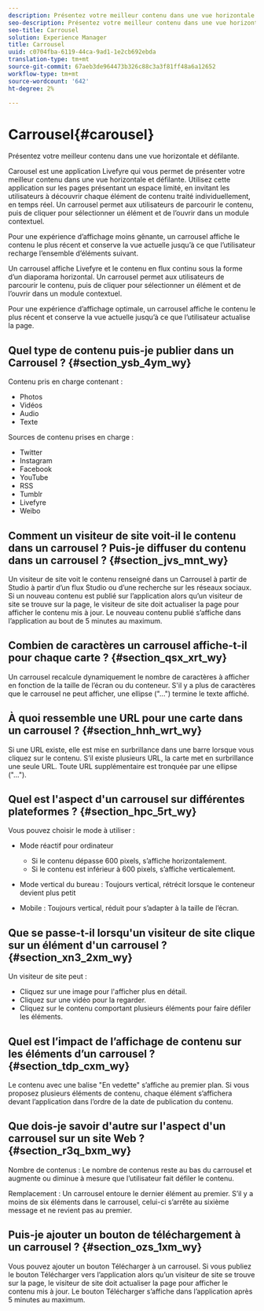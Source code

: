 ```yaml
---
description: Présentez votre meilleur contenu dans une vue horizontale et défilante.
seo-description: Présentez votre meilleur contenu dans une vue horizontale et défilante.
seo-title: Carrousel
solution: Experience Manager
title: Carrousel
uuid: c0704fba-6119-44ca-9ad1-1e2cb692ebda
translation-type: tm+mt
source-git-commit: 67aeb3de964473b326c88c3a3f81ff48a6a12652
workflow-type: tm+mt
source-wordcount: '642'
ht-degree: 2%

---
```



# Carrousel{#carousel}

Présentez votre meilleur contenu dans une vue horizontale et défilante.

Carousel est une application Livefyre qui vous permet de présenter votre meilleur contenu dans une vue horizontale et défilante. Utilisez cette application sur les pages présentant un espace limité, en invitant les utilisateurs à découvrir chaque élément de contenu traité individuellement, en temps réel. Un carrousel permet aux utilisateurs de parcourir le contenu, puis de cliquer pour sélectionner un élément et de l’ouvrir dans un module contextuel.

Pour une expérience d’affichage moins gênante, un carrousel affiche le contenu le plus récent et conserve la vue actuelle jusqu’à ce que l’utilisateur recharge l’ensemble d’éléments suivant.

Un carrousel affiche Livefyre et le contenu en flux continu sous la forme d’un diaporama horizontal. Un carrousel permet aux utilisateurs de parcourir le contenu, puis de cliquer pour sélectionner un élément et de l’ouvrir dans un module contextuel.

Pour une expérience d’affichage optimale, un carrousel affiche le contenu le plus récent et conserve la vue actuelle jusqu’à ce que l’utilisateur actualise la page.

## Quel type de contenu puis-je publier dans un Carrousel ? {#section_ysb_4ym_wy}

Contenu pris en charge contenant :

* Photos
* Vidéos
* Audio
* Texte

Sources de contenu prises en charge :

* Twitter
* Instagram
* Facebook
* YouTube
* RSS
* Tumblr
* Livefyre
* Weibo

## Comment un visiteur de site voit-il le contenu dans un carrousel ? Puis-je diffuser du contenu dans un carrousel ? {#section_jvs_mnt_wy}

Un visiteur de site voit le contenu renseigné dans un Carrousel à partir de Studio à partir d’un flux Studio ou d’une recherche sur les réseaux sociaux. Si un nouveau contenu est publié sur l’application alors qu’un visiteur de site se trouve sur la page, le visiteur de site doit actualiser la page pour afficher le contenu mis à jour. Le nouveau contenu publié s’affiche dans l’application au bout de 5 minutes au maximum.

## Combien de caractères un carrousel affiche-t-il pour chaque carte ? {#section_qsx_xrt_wy}

Un carrousel recalcule dynamiquement le nombre de caractères à afficher en fonction de la taille de l’écran ou du conteneur. S&#39;il y a plus de caractères que le carrousel ne peut afficher, une ellipse (&quot;...&quot;) termine le texte affiché.

## À quoi ressemble une URL pour une carte dans un carrousel ? {#section_hnh_wrt_wy}

Si une URL existe, elle est mise en surbrillance dans une barre lorsque vous cliquez sur le contenu. S’il existe plusieurs URL, la carte met en surbrillance une seule URL. Toute URL supplémentaire est tronquée par une ellipse (&quot;...&quot;).

## Quel est l&#39;aspect d&#39;un carrousel sur différentes plateformes ? {#section_hpc_5rt_wy}

Vous pouvez choisir le mode à utiliser :

* Mode réactif pour ordinateur

   * Si le contenu dépasse 600 pixels, s’affiche horizontalement.
   * Si le contenu est inférieur à 600 pixels, s’affiche verticalement.

* Mode vertical du bureau : Toujours vertical, rétrécit lorsque le conteneur devient plus petit
* Mobile : Toujours vertical, réduit pour s’adapter à la taille de l’écran.

## Que se passe-t-il lorsqu&#39;un visiteur de site clique sur un élément d&#39;un carrousel ? {#section_xn3_2xm_wy}

Un visiteur de site peut :

* Cliquez sur une image pour l&#39;afficher plus en détail.
* Cliquez sur une vidéo pour la regarder.
* Cliquez sur le contenu comportant plusieurs éléments pour faire défiler les éléments.

## Quel est l’impact de l’affichage de contenu sur les éléments d’un carrousel ? {#section_tdp_cxm_wy}

Le contenu avec une balise &quot;En vedette&quot; s’affiche au premier plan. Si vous proposez plusieurs éléments de contenu, chaque élément s’affichera devant l’application dans l’ordre de la date de publication du contenu.

## Que dois-je savoir d&#39;autre sur l&#39;aspect d&#39;un carrousel sur un site Web ? {#section_r3q_bxm_wy}

Nombre de contenus : Le nombre de contenus reste au bas du carrousel et augmente ou diminue à mesure que l’utilisateur fait défiler le contenu.

Remplacement : Un carrousel entoure le dernier élément au premier. S’il y a moins de six éléments dans le carrousel, celui-ci s’arrête au sixième message et ne revient pas au premier.

## Puis-je ajouter un bouton de téléchargement à un carrousel ? {#section_ozs_1xm_wy}

Vous pouvez ajouter un bouton Télécharger à un carrousel. Si vous publiez le bouton Télécharger vers l’application alors qu’un visiteur de site se trouve sur la page, le visiteur de site doit actualiser la page pour afficher le contenu mis à jour. Le bouton Télécharger s’affiche dans l’application après 5 minutes au maximum.
